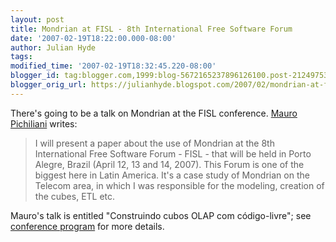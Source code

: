 ```yaml
---
layout: post
title: Mondrian at FISL - 8th International Free Software Forum
date: '2007-02-19T18:22:00.000-08:00'
author: Julian Hyde
tags:
modified_time: '2007-02-19T18:32:45.220-08:00'
blogger_id: tag:blogger.com,1999:blog-5672165237896126100.post-2124975325533664109
blogger_orig_url: https://julianhyde.blogspot.com/2007/02/mondrian-at-fisl-8th-international-free.html
---
```


There's going to be a talk on Mondrian at the FISL conference.
<a href="mailto:pichiliani@uol.com.br">Mauro Pichiliani</a> writes:

> I will present a paper about the use of Mondrian at the 8th
> International Free Software Forum - FISL - that will be held in
> Porto Alegre, Brazil (April 12, 13 and 14, 2007). This Forum is one
> of the biggest here in Latin America. It's a case study of Mondrian
> on the Telecom area, in which I was responsible for the modeling,
> creation of the cubes, ETL etc.

Mauro's talk is entitled "Construindo cubos OLAP com código-livre";
see [conference program](http://fisl.softwarelivre.org/8.0/www/?q=pt-BR/pt-br/program)
for more details.
